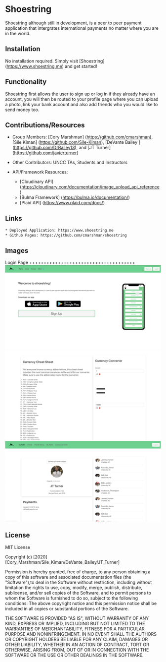 # Shoestring
Shoestring although still in development, is a peer to peer payment application that intergrates international payments no matter where you are in the world.

## Installation
No installation required. Simply visit [Shoestring] (https://www.shoestring.me) and get started!


## Functionality
Shoestring first allows the user to sign up or log in if they already have an account, you will then be routed to your profile page where you can upload a photo, link your bank account and also add friends who you would like to send money too.


## Contributions/Resources
* Group Members: [Cory Marshman] (https://github.com/cmarshman), [Sile Kiman] (https://github.com/Sile-Kiman), [DeVante Bailey ] (https://github.com/DrBailey13), and [JT Turner] (https://github.com/javierturner)

* Other Contributors: UNCC TAs, Students and Instructors

* API/Framework Resources: 
  - [Cloudinary API] (https://cloudinary.com/documentation/image_upload_api_reference)
  - [Bulma Framework] (https://bulma.io/documentation/)
  - [Plaid API] (https://www.plaid.com/docs/)


## Links
    * Deployed Application: https://www.shoestring.me
    * Github Pages: https://github.com/cmarshman/shoestring


## Images
Login Page +++++++++++++++++++++++++++++++++++++
![Login-Page](./images/home.png)
![Currency-Converter](./images/currency.png)
![Upload-Image](./images/profilepage.png)



## License
MIT License

Copyright (c) [2020] [Cory_Marshman/Sile_Kiman/DeVante_Bailey/JT_Turner]

Permission is hereby granted, free of charge, to any person obtaining a copy of this software and associated documentation files (the "Software"),to deal in the Software without restriction, including without limitation the rights to use, copy, modify, merge, publish, distribute, sublicense, and/or sell copies of the Software, and to permit persons to whom the Software is furnished to do so, subject to the following conditions: The above copyright notice and this permission notice shall be included in all copies or substantial portions of the Software.

THE SOFTWARE IS PROVIDED "AS IS", WITHOUT WARRANTY OF ANY KIND, EXPRESS OR IMPLIED, INCLUDING BUT NOT LIMITED TO THE WARRANTIES OF MERCHANTABILITY, FITNESS FOR A PARTICULAR PURPOSE AND NONINFRINGEMENT. IN NO EVENT SHALL THE AUTHORS OR COPYRIGHT HOLDERS BE LIABLE FOR ANY CLAIM, DAMAGES OR OTHER LIABILITY, WHETHER IN AN ACTION OF CONTRACT, TORT OR OTHERWISE, ARISING FROM, OUT OF OR IN CONNECTION WITH THE SOFTWARE OR THE USE OR OTHER DEALINGS IN THE SOFTWARE.
